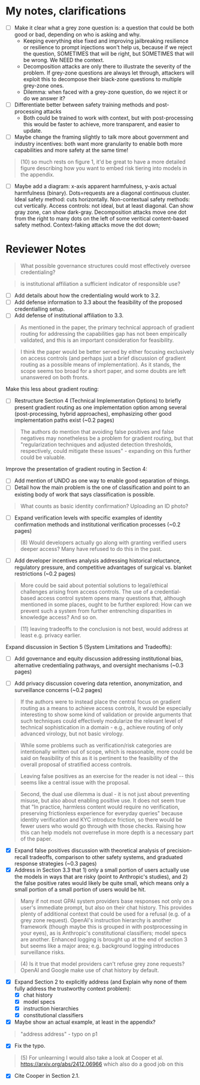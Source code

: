 # My notes, clarifications

- [ ] Make it clear what a grey zone question is: a question that could be both good or bad, depending on who is asking and why. 
    - Keeping everything else fixed and improving jailbreaking resilience or resilience to prompt injections won't help us, because if we reject the question, SOMETIMES that will be right, but SOMETIMES that will be wrong. We NEED the context.
    - Decomposition attacks are only there to illustrate the severity of the problem. If grey-zone questions are always let through, attackers will exploit this to decompose their black-zone questions to multiple grey-zone ones.
    - Dilemma: when faced with a grey-zone question, do we reject it or do we answer it?
- [ ] Differentiate better between safety training methods and post-processing attacks
    - Both could be trained to work with context, but with post-processing this would be faster to achieve, more transparent, and easier to update.
- [ ] Maybe change the framing slightly to talk more about government and industry incentives: both want more granularity to enable both more capabilities and more safety at the same time!

> (10) so much rests on figure 1, it'd be great to have a more detailed figure describing how you want to embed risk tiering into models in the appendix. 

- [ ] Maybe add a diagram: x-axis apparent harmfulness, y-axis actual harmfulness (binary). Dots=requests are a diagonal continuous cluster. Ideal safety method: cuts horizontally. Non-contextual safety methods: cut vertically. Access controls: not ideal, but at least diagonal. Can show gray zone, can show dark-gray. Decomposition attacks move one dot from the right to many dots on the left of some veritical content-based safety method. Context-faking attacks move the dot down; 

# Reviewer Notes

> What possible governance structures could most effectively oversee credentialing?

> is institutional affiliation a sufficient indicator of responsible use?

- [ ] Add details about how the credentialing would work to 3.2.
- [ ] Add defense information to 3.3 about the feasibility of the proposed credentialling setup.
- [ ] Add defense of institutional affiliation to 3.3.

> As mentioned in the paper, the primary technical approach of gradient routing for addressing the capabilities gap has not been empirically validated, and this is an important consideration for feasibility.

> I think the paper would be better served by either focusing exclusively on access controls (and perhaps just a brief discussion of gradient routing as a possible means of implementation). As it stands, the scope seems too broad for a short paper, and some doubts are left unanswered on both fronts.

Make this less about gradient routing:

- [ ] Restructure Section 4 (Technical Implementation Options) to briefly present gradient routing as one implementation option among several (post-processing, hybrid approaches), emphasizing other good implementation paths exist (~0.2 pages)


> The authors do mention that avoiding false positives and false negatives may nonetheless be a problem for gradient routing, but that "regularization techniques and adjusted detection thresholds, respectively, could mitigate these issues" - expanding on this further could be valuable.

Improve the presentation of gradient routing in Section 4:

- [ ] Add mention of UNDO as one way to enable good separation of things.
- [ ] Detail how the main problem is the one of classification and point to an existing body of work that says classification is possible.

> What counts as basic identity confirmation? Uploading an ID photo? 

- [ ] Expand verification levels with specific examples of identity confirmation methods and institutional verification processes (~0.2 pages)


> (8) Would developers actually go along with granting verified users deeper access? Many have refused to do this in the past.

- [ ] Add developer incentives analysis addressing historical reluctance, regulatory pressure, and competitive advantages of surgical vs. blanket restrictions (~0.2 pages)

> More could be said about potential solutions to legal/ethical challenges arising from access controls. The use of a credential-based access control system opens many questions that, although mentioned in some places, ought to be further explored: How can we prevent such a system from further entrenching disparities in knowledge access? And so on.

> (11) leaving tradeoffs to the conclusion is not best, would address at least e.g. privacy earlier.

Expand discussion in Section 5 (System Limitations and Tradeoffs):

- [ ] Add governance and equity discussion addressing institutional bias, alternative credentialing pathways, and oversight mechanisms (~0.3 pages)

- [ ] Add privacy discussion covering data retention, anonymization, and surveillance concerns (~0.2 pages)

> If the authors were to instead place the central focus on gradient routing as a means to achieve access controls, it would be especially interesting to show some kind of validation or provide arguments that such techniques could effectively modularize the relevant level of technical sophistication in a domain - e.g., achieve routing of only advanced virology, but not basic virology. 

> While some problems such as verification/risk categories are intentionally written out of scope, which is reasonable, more could be said on feasibility of this as it is pertinent to the feasibility of the overall proposal of stratified access controls.

> Leaving false positives as an exercise for the reader is not ideal -- this seems like a central issue with the proposal. 

> Second, the dual use dilemma is dual - it is not just about preventing misuse, but also about enabling positive use. It does not seem true that "In practice, harmless content would require no verification, preserving frictionless experience for everyday queries" because identity verification and KYC introduce friction, so there would be fewer users who would go through with those checks. Raising how this can help models not overrefuse in more depth is a necessary part of the paper.

- [X] Expand false positives discussion with theoretical analysis of precision-recall tradeoffs, comparison to other safety systems, and graduated response strategies (~0.3 pages)
- [X] Address in Section 3.3 that 1) only a small portion of users actually use the models in ways that are risky (point to Anthropic's studies), and 2) the false positive rates would likely be quite small, which means only a small portion of a small portion of users would be hit.

> Many if not most GPAI system providers base responses not only on a user's immediate prompt, but also on their chat history. This provides plenty of additional context that could be used for a refusal (e.g. of a grey zone request). OpenAI's instruction hierarchy is another framework (though maybe this is grouped in with postprocessing in your eyes), as is Anthropic's constitutional classifiers; model specs are another. Enhanced logging is brought up at the end of section 3 but seems like a major area; e.g. background logging introduces surveillance risks.

> (4) Is it true that model providers can't refuse grey zone requests? OpenAI and Google make use of chat history by default. 

- [X] Expand Section 2 to explicitly address (and Explain why none of them fully address the trustworthy context problem):
    - [X] chat history
    - [X] model specs
    - [X] instruction hierarchies
    - [X] constitutional classifiers
- [X] Maybe show an actual example, at least in the appendix?

> "address address" - typo on p1 

- [X] Fix the typo.

> (5) For unlearning I would also take a look at Cooper et al. https://arxiv.org/abs/2412.06966 which also do a good job on this 

- [X] Cite Cooper in Section 2.1.

